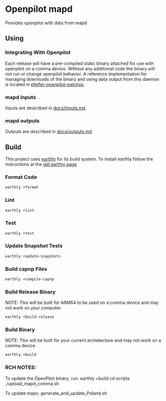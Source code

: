 # Openpilot mapd
Provides openpilot with data from mapd

## Using
### Integrating With Openpilot
Each release will have a pre-compiled static binary attached for use with
openpilot on a comma device. Without any additional code the binary will not run
or change openpilot behavior. A reference implementation for managing downloads
of the binary and using data output from this daemon is located in
[pfeifer-openpilot-patches](https://github.com/pfeiferj/openpilot/tree/pfeifer-openpilot-patches/mapd).

### mapd inputs
Inputs are described in [docs/inputs.md](./docs/inputs.md).

### mapd outputs
Outputs are described in [docs/outputs.md](./docs/outputs.md).

## Build
This project uses [earthly](https://github.com/earthly/earthly/) for its build
system. To install earthly follow the instructions at the
[get earthly page](https://earthly.dev/get-earthly)

### Format Code
```bash
earthly +format
```

### Lint
```bash
earthly +lint
```

### Test
```bash
earthly +test
```

### Update Snapshot Tests
```bash
earthly +update-snapshots
```

### Build capnp Files
```bash
earthly +compile-capnp
```

### Build Release Binary
NOTE: This will be built for ARM64 to be used on a comma device and may not work
on your computer
```bash
earthly +build-release
```

### Build Binary
NOTE: This will be built for your current archetecture and may not work on a
comma device
```bash
earthly +build
```


### RCH NOTES:
To update the OpenPilot binary, run:
earthly +build
cd scripts
./upload_mapd_comma.sh

To update maps:
generate_and_update_Poland.sh